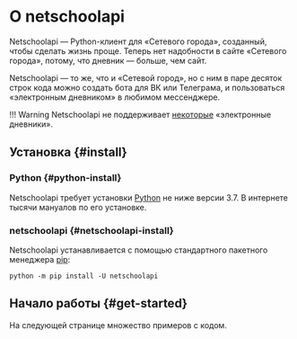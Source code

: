 # О netschoolapi

Netschoolapi — Python-клиент для «Сетевого города», созданный,
чтобы сделать жизнь проще. Теперь нет надобности
в сайте «Сетевого города», потому, что дневник — больше, чем сайт.

Netschoolapi — то же, что и «Сетевой город», но с ним в паре десяток строк кода
можно создать бота для ВК или Телеграма,
и пользоваться «электронным дневником» в любимом мессенджере.

!!! Warning
    Netschoolapi не поддерживает [некоторые](etc/unsupportable_sgo.md) «электронные дневники».

## Установка {#install}

### Python {#python-install}

Netschoolapi требует установки [Python](https://www.python.org) не ниже версии 3.7.
В интернете тысячи мануалов по его установке.

### netschoolapi {#netschoolapi-install}

Netschoolapi устанавливается с помощью стандартного пакетного менеджера [pip](https://pip.pypa.io):
```shell
python -m pip install -U netschoolapi
```

## Начало работы {#get-started}

На следующей странице множество примеров с кодом.
